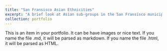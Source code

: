 ```yaml
---
title: "San Fransisco Asian Ethnicities"
excerpt: "A brief look at Asian sub-groups in the San Fransisco municipality.  Several sub-groups are combined or ignored.<br/><img src='/images/LAmap.png'>"
collection: portfolio
---
```


This is an item in your portfolio. It can be have images or nice text. If you name the file .md, it will be parsed as markdown. If you name the file .html, it will be parsed as HTML. 
